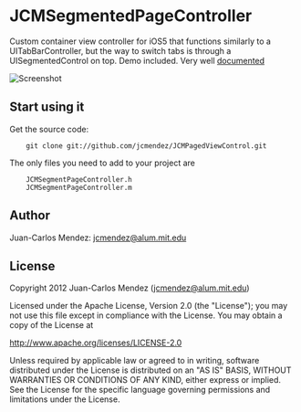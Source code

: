 # JCMSegmentedPageController

Custom container view controller for iOS5 that functions similarly to a UITabBarController, but the way to switch tabs is through a UISegmentedControl on top.  Demo included.
Very well [documented](http://jcmendez.github.com/JCMSegmentPageController/)

![Screenshot](https://github.com/jcmendez/JCMSegmentPageController/raw/master/Screenshot.png)

## Start using it

Get the source code:

	    git clone git://github.com/jcmendez/JCMPagedViewControl.git

The only files you need to add to your project are

        JCMSegmentPageController.h
        JCMSegmentPageController.m

## Author
Juan-Carlos Mendez: jcmendez@alum.mit.edu

## License

Copyright 2012 Juan-Carlos Mendez (jcmendez@alum.mit.edu)

Licensed under the Apache License, Version 2.0 (the "License");
you may not use this file except in compliance with the License.
You may obtain a copy of the License at

http://www.apache.org/licenses/LICENSE-2.0

Unless required by applicable law or agreed to in writing, software
distributed under the License is distributed on an "AS IS" BASIS,
WITHOUT WARRANTIES OR CONDITIONS OF ANY KIND, either express or implied.
See the License for the specific language governing permissions and
limitations under the License. 
